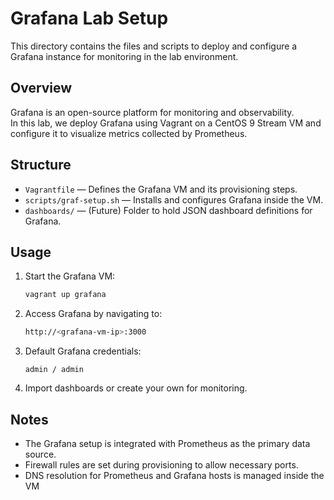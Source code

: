 # Grafana Lab Setup

This directory contains the files and scripts to deploy and configure a Grafana instance for monitoring in the lab environment.

## Overview

Grafana is an open-source platform for monitoring and observability.  
In this lab, we deploy Grafana using Vagrant on a CentOS 9 Stream VM and configure it to visualize metrics collected by Prometheus.

## Structure

- `Vagrantfile` — Defines the Grafana VM and its provisioning steps.  
- `scripts/graf-setup.sh` — Installs and configures Grafana inside the VM.  
- `dashboards/` — (Future) Folder to hold JSON dashboard definitions for Grafana.  

## Usage

1. Start the Grafana VM:

   ```bash
   vagrant up grafana
   ```

2. Access Grafana by navigating to:

    ```bash
    http://<grafana-vm-ip>:3000
    ```

3. Default Grafana credentials:

    ```pgsql
    admin / admin
    ```

4. Import dashboards or create your own for monitoring.

## Notes

- The Grafana setup is integrated with Prometheus as the primary data source.
- Firewall rules are set during provisioning to allow necessary ports.
- DNS resolution for Prometheus and Grafana hosts is managed inside the VM